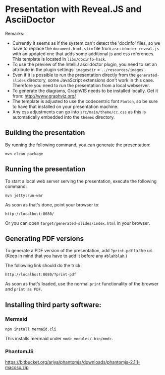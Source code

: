 <!--

  Licensed to the Apache Software Foundation (ASF) under one or more
  contributor license agreements.  See the NOTICE file distributed with
  this work for additional information regarding copyright ownership.
  The ASF licenses this file to You under the Apache License, Version 2.0
  (the "License"); you may not use this file except in compliance with
  the License.  You may obtain a copy of the License at

      https://www.apache.org/licenses/LICENSE-2.0

  Unless required by applicable law or agreed to in writing, software
  distributed under the License is distributed on an "AS IS" BASIS,
  WITHOUT WARRANTIES OR CONDITIONS OF ANY KIND, either express or implied.
  See the License for the specific language governing permissions and
  limitations under the License.

-->

# Presentation with Reveal.JS and AsciiDoctor

Remarks:
- Currently it seems as if the system can't detect the 'docinfo' files, so we have to replace the `document.html.slim` file from `asciidoctor-reveal.js` with an updated one that adds some additional js and css references. This template is located in `libs/docinfo-hack`.
- To use the preview of the IntelliJ asciidoctor plugin, you need to set an attribute in the plugin settings: `imagesdir` = `../resources/images`.
- Even if it is possible to run the presentation directly from the `generated-slides` directory, some JavaScript extensions don't work in this case. Therefore you need to run the presentation from a local webserver. 
- To generate the diagrams, GraphVIS needs to be installed locally. Get it from: http://www.graphviz.org/
- The template is adjusted to use the codecentric font `Panton`, so be sure to have that installed on your presentation machine.
- Any css adjustments can go into `src/main/theme/cc.css` as this is automatically embedded into the `themes` directory.

## Building the presentation

By running the following command, you can generate the presentation:

    mvn clean package
   
## Running the presentation

To start a local web server serving the presentation, execute the following command:

    mvn jetty:run-war
    
As soon as that's done, point your browser to:

    http://localhost:8080/

Or you can open `target/generated-slides/index.html` in your browser.

## Generating PDF versions

To generate a PDF version of the presentation, add `?print-pdf` to the url. (Keep in mind that you have to add it before any `#blahblah`.)

The following link should do the trick:

    http://localhost:8080/?print-pdf
    
As soon as that's loaded, use the normal `print` functionality of the browser and `print as PDF`.

## Installing third party software:

### Mermaid

    npm install mermaid.cli
    
This installs mermaid under `node_modules/.bin/mmdc`.

### PhantomJS

https://bitbucket.org/ariya/phantomjs/downloads/phantomjs-2.1.1-macosx.zip

